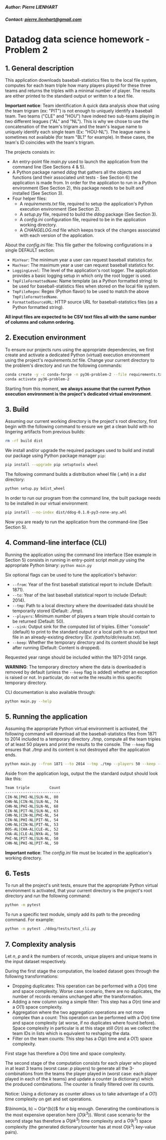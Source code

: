 ##### Author: Pierre LIENHART
##### Contact: pierre.lienhart@gmail.com

# Datadog data science homework - Problem 2

## 1. General description
This application downloads baseball-statistics files to the local file system, computes for each team triple how many
players played for these three teams and returns the triples with a minimal number of player. The results are either printed
to the standard output or written to a text file. 
 
**Important notice**: Team identification
A quick data analysis show that using the team trigram (ex: "PIT") is not enough to uniquely identify a baseball team. Two
teams ("CLE" and "HOU") have indeed two sub-teams playing in two different leagues ("AL" and "NL"). This is why we chose
to use the concatenation of the team's trigram and the team's league name to uniquely identify each single team (Ex: "HOU-NL"). 
The league name is sometimes not available (for team "BL1" for example). In these cases, the team's ID coincides with the 
team's trigram. 

The projects consists in: 
* An entry-point file *main.py* used to launch the application from the command line (See Sections 4 & 5).
* A Python package named *ddog* that gathers all the objects and functions (and their associated unit tests - See 
Section 6) the application is made from. In order for the application to run in a Python environment (See Section 2), 
this package needs to be built and installed (See Section 3).
* Four helper files:
    * A *requirements.txt* file, required to setup the application's Python execution environment (See Section 2).
    * A *setup.py* file, required to build the *ddog* package (See Section 3).
    * A *config.ini* configuration file, required to be in the application working directory.
    * A *CHANGELOG.md* file which keeps track of the changes associated with each version of the application.

About the *config.ini* file: This file gather the following configurations in a single DEFAULT section:
* `MinYear`: The minimum year a user can request baseball statistics for.
* `MaxYear`: The maximum year a user can request baseball statistics for.
* `LoggingLevel`: The level of the application's root logger. The application provides a basic logging setup in which 
only the root logger is used.
* `TmpFileFormattedName`: Name template (as a Python formatted string) to be used for baseball-statistics files when 
stored on the local file system. 
* `TmpFileRegex`: Regex (Python flavor) to be used to match the above `TmpFileFormattedName`.
* `FormattedSourceURL`: HTTP source URL for baseball-statistics files (as a Python formatted string).

**All input files are expected to be CSV text files all with the same number of columns and column ordering.**

## 2. Execution environment
To ensure our projects runs using the appropriate dependencies, we first create and activate a dedicated Python (virtual)
execution environment using the project's *requirements.txt* file. Change your current directory to the problem's 
directory and run the following commands:

```bash
conda create -y -c conda-forge -n py36-problem-2 --file requirements.txt
conda activate py36-problem-2
```

Starting from this moment, **we always assume that the current Python execution environment is the project's dedicated
virtual environment**.

## 3. Build
Assuming our current working directory is the project's root directory, first begin with the following command to ensure 
we get a clean build with no lingering artifacts from previous builds: 

```bash
rm -rf build dist
```

We install and/or upgrade the required packages used to build and install our package using Python package manager `pip`:
```bash
pip install --upgrade pip setuptools wheel
```

The following command builds a distribution wheel file (*.whl*) in a *dist* directory:
```bash
python setup.py bdist_wheel
```

In order to run our program from the command line, the built package needs to be installed in our virtual environment:
```bash
pip install --no-index dist/ddog-0.1.0-py3-none-any.whl
```

Now you are ready to run the application from the command-line (See Section 5). 

## 4. Command-line interface (CLI)
Running the application using the command line interface (See example in Section 5) consists in running in entry-point
script *main.py* using the appropriate Python binary: `python main.py`

Six optional flags can be used to tune the application's behavior:
* `--from`: Year of the first baseball statistical report to include (Default: 1871).
* `--to`: Year of the last baseball statistical report to include (Default: 2014).
* `--tmp`: Path to a local directory where the downloaded data should be temporarily stored (Default: *./tmp*).
* `--players`: Minimum number of players a team triple should contain to be returned (Default: 50).
* `--sink`: Output sink for the computed list of triples. Either "console" (default) to print to the standard output or a 
local path to an output text file in an already-existing directory (Ex: */path/to/dir/results.txt*).
* `--keep`: Whether the temporary directory and its content should be kept after running (Default: Content is dropped).

Requested year range should be included within the 1871-2014 range.

**WARNING**: The temporary directory where the data is downloaded is removed by default (unless the `--keep` flag is added)
whether an exception is raised or not. In particular, do not write the results in this specific temporary directory.

CLI documentation is also available through:
```bash
python main.py --help
```

## 5. Running the application
Assuming the appropriate Python virtual environment is activated, the following command will download all the baseball-statistics 
files from 1871 to 2014 included to a temporary directory *./tmp*, compute all the team triples of at least 50 players and
print the results to the console. The `--keep` flag ensures that *./tmp* and its content is not destroyed after the 
application ends.

```bash
python main.py --from 1871 --to 2014 --tmp ./tmp --players 50 --keep --sink console
```

Aside from the application logs, output the the standard output should look like this:
```bash
Team triple         Count
-------------------------
CIN-NL|PHI-NL|SLN-NL, 80
CHN-NL|CIN-NL|SLN-NL, 74
CHN-NL|PHI-NL|SLN-NL, 68
CIN-NL|PIT-NL|SLN-NL, 63
CHN-NL|CIN-NL|PHI-NL, 54
CIN-NL|PHI-NL|PIT-NL, 54
CHN-NL|CIN-NL|PIT-NL, 53
BOS-AL|CHA-AL|CLE-AL, 52
CHA-AL|CLE-AL|NYA-AL, 50
PHI-NL|PIT-NL|SLN-NL, 50
CHN-NL|PHI-NL|PIT-NL, 50
```

**Important notice**: The *config.ini* file must be located in the application's working directory.

## 6. Tests
To run all the project's unit tests, ensure that the appropriate Python virtual environment is activated, that your 
current directory is the project's root directory and run the following command: 
```bash
python -m pytest
```

To run a specific test module, simply add its path to the preceding command. For example:
```bash
python -m pytest ./ddog/tests/test_cli.py
```

## 7. Complexity analysis
Let $n$, $p$ and $k$ the numbers of records, unique players and unique teams in the input dataset respectively.

During the first stage the computation, the loaded dataset goes through the following transformations:
* Dropping duplicates: This operation can be performed with a $O(n)$ time and space complexity. Worse case scenario, there
are no duplicates, the number of records remains unchanged after the transformation.
* Adding a new column using a simple filter: This step has a $O(n)$ time and a $O(1)$ space complexity.
* Aggregation where the two aggregation operations are not more complex than a count: This operation can be performed 
with a $O(n)$ time and space complexity (at worse, if no duplicates where found before). Space complexity in particular 
is at this stage still $O(n)$ as we collect the team IDs in lists which is equivalent to reshaping the data.
* Filter on the team counts: This step has a $O(p)$ time and a $O(1)$ space complexity.

First stage has therefore a $O(n)$ time and space complexity.

The second stage of the computation consists for each player who played in at least 3 teams (worst case: $p$ players) to 
generate all the 3-combinations from the teams the player played in (worst case: each player played in each of
the $k$ teams) and update a counter (a dictionary) which the produced combinations. The counter is finally filtered over 
its counts.

Notice: Using a dictionary as counter allows us to take advantage of a $O(1)$ time complexity on get and set operations.

$\binom(a, b) ~ O(a^{b})$ for $a$ big enough. Generating the combinations is the most expensive operation here 
($O(k^3)$). Worst case scenario for the second stage has therefore a $O(pk^3)$ time complexity and a $O(k^3)$ space 
complexity (the generated dictionary/counter has at most $O(k^3)$ key-value pairs).
